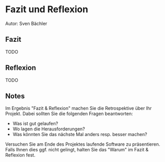 # Fazit und Reflexion
Autor: Sven Bächler

## Fazit
TODO

## Reflexion
TODO

## Notes
Im Ergebnis "Fazit & Reflexion" machen Sie die Retrospektive über Ihr Projekt. Dabei sollten Sie die folgenden Fragen beantworten:

* Was ist gut gelaufen?
* Wo lagen die Herausforderungen?
* Was könnten Sie das nächste Mal anders resp. besser machen?

Versuchen Sie am Ende des Projektes laufende Software zu präsentieren.
Falls Ihnen dies ggf. nicht gelingt, halten Sie das "Warum" im Fazit & Reflexion fest.
